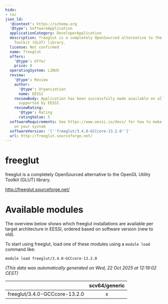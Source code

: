 ```yaml
---
hide:
- toc
json_ld:
  '@context': https://schema.org
  '@type': SoftwareApplication
  applicationCategory: DeveloperApplication
  description: freeglut is a completely OpenSourced alternative to the OpenGL Utility
    Toolkit (GLUT) library.
  license: Not confirmed
  name: freeglut
  offers:
    '@type': Offer
    price: 0
  operatingSystem: LINUX
  review:
    '@type': Review
    author:
      '@type': Organization
      name: EESSI
    reviewBody: Application has been successfully made available on all architectures
      supported by EESSI
    reviewRating:
      '@type': Rating
      ratingValue: 5
  softwareRequirements: See https://www.eessi.io/docs/ for how to make EESSI available
    on your system
  softwareVersion: '[''freeglut/3.4.0-GCCcore-13.2.0'']'
  url: http://freeglut.sourceforge.net/
---
```


freeglut
========


freeglut is a completely OpenSourced alternative to the OpenGL Utility Toolkit (GLUT) library.

http://freeglut.sourceforge.net/
# Available modules


The overview below shows which freeglut installations are available per target architecture in EESSI, ordered based on software version (new to old).

To start using freeglut, load one of these modules using a `module load` command like:

```shell
module load freeglut/3.4.0-GCCcore-13.2.0
```

*(This data was automatically generated on Wed, 22 Oct 2025 at 12:19:02 CEST)*

| |scv64/generic|
| :---: | :---: |
|freeglut/3.4.0-GCCcore-13.2.0|x|
